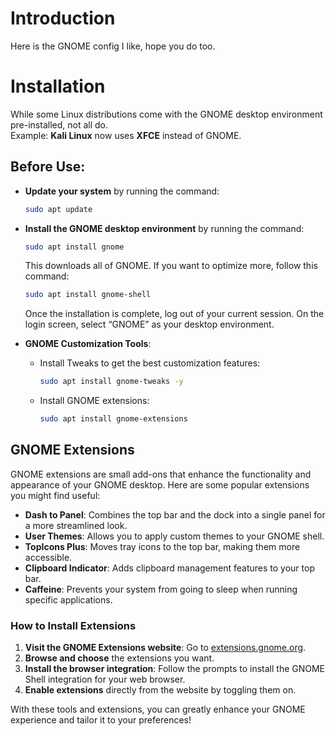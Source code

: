 # Introduction
Here is the GNOME config I like, hope you do too.

# Installation
While some Linux distributions come with the GNOME desktop environment pre-installed, not all do.  
Example: **Kali Linux** now uses **XFCE** instead of GNOME.

## Before Use:
* **Update your system** by running the command:
    ```bash
    sudo apt update
    ```
* **Install the GNOME desktop environment** by running the command:
    ```bash
    sudo apt install gnome
    ```
    This downloads all of GNOME. If you want to optimize more, follow this command:
    ```bash
    sudo apt install gnome-shell
    ```
    Once the installation is complete, log out of your current session. On the login screen, select “GNOME” as your desktop environment.

* **GNOME Customization Tools**:
    - Install Tweaks to get the best customization features:
      ```bash
      sudo apt install gnome-tweaks -y
      ```
    - Install GNOME extensions:
      ```bash
      sudo apt install gnome-extensions
      ```

## GNOME Extensions
GNOME extensions are small add-ons that enhance the functionality and appearance of your GNOME desktop. Here are some popular extensions you might find useful:

- **Dash to Panel**: Combines the top bar and the dock into a single panel for a more streamlined look.
- **User Themes**: Allows you to apply custom themes to your GNOME shell.
- **TopIcons Plus**: Moves tray icons to the top bar, making them more accessible.
- **Clipboard Indicator**: Adds clipboard management features to your top bar.
- **Caffeine**: Prevents your system from going to sleep when running specific applications.

### How to Install Extensions
1. **Visit the GNOME Extensions website**: Go to [extensions.gnome.org](https://extensions.gnome.org/).
2. **Browse and choose** the extensions you want.
3. **Install the browser integration**: Follow the prompts to install the GNOME Shell integration for your web browser.
4. **Enable extensions** directly from the website by toggling them on.

With these tools and extensions, you can greatly enhance your GNOME experience and tailor it to your preferences!
